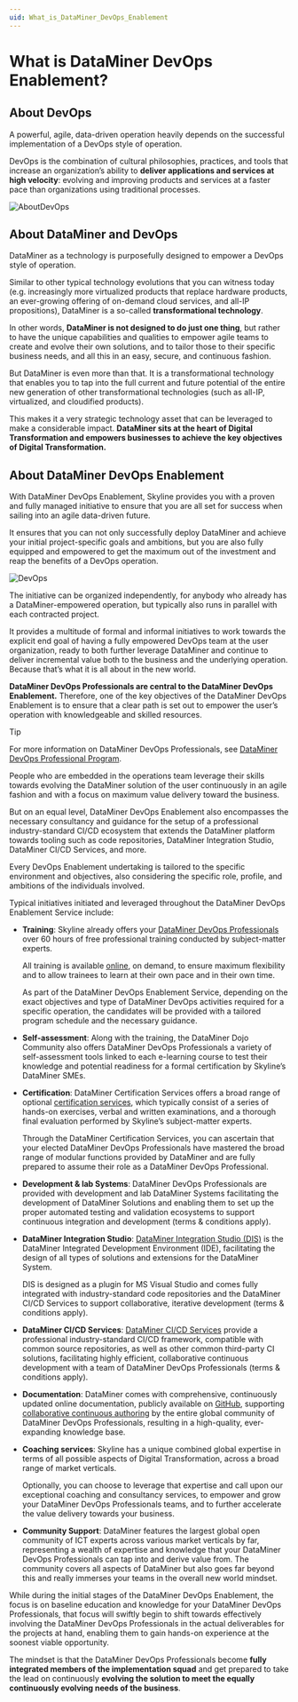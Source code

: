 ```yaml
---
uid: What_is_DataMiner_DevOps_Enablement
---
```


# What is DataMiner DevOps Enablement?

## About DevOps

A powerful, agile, data-driven operation heavily depends on the successful implementation of a DevOps style of operation.

DevOps is the combination of cultural philosophies, practices, and tools that increase an organization’s ability to **deliver applications and services at high velocity**: evolving and improving products and services at a faster pace than organizations using traditional processes.

![AboutDevOps](~/dataminer/images/About_DevOps.png)

## About DataMiner and DevOps

DataMiner as a technology is purposefully designed to empower a DevOps style of operation.

Similar to other typical technology evolutions that you can witness today (e.g. increasingly more virtualized products that replace hardware products, an ever-growing offering of on-demand cloud services, and all-IP propositions), DataMiner is a so-called **transformational technology**.

In other words, **DataMiner is not designed to do just one thing**, but rather to have the unique capabilities and qualities to empower agile teams to create and evolve their own solutions, and to tailor those to their specific business needs, and all this in an easy, secure, and continuous fashion.

But DataMiner is even more than that. It is a transformational technology that enables you to tap into the full current and future potential of the entire new generation of other transformational technologies (such as all-IP, virtualized, and cloudified products).

This makes it a very strategic technology asset that can be leveraged to make a considerable impact. **DataMiner sits at the heart of Digital Transformation and empowers businesses to achieve the key objectives of Digital Transformation.**

## About DataMiner DevOps Enablement

With DataMiner DevOps Enablement, Skyline provides you with a proven and fully managed initiative to ensure that you are all set for success when sailing into an agile data-driven future.

It ensures that you can not only successfully deploy DataMiner and achieve your initial project-specific goals and ambitions, but you are also fully equipped and empowered to get the maximum out of the investment and reap the benefits of a DevOps operation.

![DevOps](~/dataminer/images/DevOpsEnablement.png)

The initiative can be organized independently, for anybody who already has a DataMiner-empowered operation, but typically also runs in parallel with each contracted project.

It provides a multitude of formal and informal initiatives to work towards the explicit end goal of having a fully empowered DevOps team at the user organization, ready to both further leverage DataMiner and continue to deliver incremental value both to the business and the underlying operation. Because that’s what it is all about in the new world.

**DataMiner DevOps Professionals are central to the DataMiner DevOps Enablement.** Therefore, one of the key objectives of the DataMiner DevOps Enablement is to ensure that a clear path is set out to empower the user’s operation with knowledgeable and skilled resources.

> [!TIP]
> For more information on DataMiner DevOps Professionals, see [DataMiner DevOps Professional Program](xref:DataMiner_Devops_Professionals).

People who are embedded in the operations team leverage their skills towards evolving the DataMiner solution of the user continuously in an agile fashion and with a focus on maximum value delivery toward the business.

But on an equal level, DataMiner DevOps Enablement also encompasses the necessary consultancy and guidance for the setup of a professional industry-standard CI/CD ecosystem that extends the DataMiner platform towards tooling such as code repositories, DataMiner Integration Studio, DataMiner CI/CD Services, and more.

Every DevOps Enablement undertaking is tailored to the specific environment and objectives, also considering the specific role, profile, and ambitions of the individuals involved.

Typical initiatives initiated and leveraged throughout the DataMiner DevOps Enablement Service include:

- **Training**: Skyline already offers your [DataMiner DevOps Professionals](xref:DataMiner_Devops_Professionals) over 60 hours of free professional training conducted by subject-matter experts.

  All training is available [online](https://community.dataminer.services/learning/courses/), on demand, to ensure maximum flexibility and to allow trainees to learn at their own pace and in their own time.

  As part of the DataMiner DevOps Enablement Service, depending on the exact objectives and type of DataMiner DevOps activities required for a specific operation, the candidates will be provided with a tailored program schedule and the necessary guidance.

- **Self-assessment**: Along with the training, the DataMiner Dojo Community also offers DataMiner DevOps Professionals a variety of self-assessment tools linked to each e-learning course to test their knowledge and potential readiness for a formal certification by Skyline’s DataMiner SMEs.

- **Certification**: DataMiner Certification Services offers a broad range of optional [certification services](xref:Overview_Training_certification), which typically consist of a series of hands-on exercises, verbal and written examinations, and a thorough final evaluation performed by Skyline’s subject-matter experts.

  Through the DataMiner Certification Services, you can ascertain that your elected DataMiner DevOps Professionals have mastered the broad range of modular functions provided by DataMiner and are fully prepared to assume their role as a DataMiner DevOps Professional.

- **Development & lab Systems**: DataMiner DevOps Professionals are provided with development and lab DataMiner Systems facilitating the development of DataMiner Solutions and enabling them to set up the proper automated testing and validation ecosystems to support continuous integration and development (terms & conditions apply).

- **DataMiner Integration Studio**: [DataMiner Integration Studio (DIS)](xref:Overall_concept_of_the_DataMiner_Integration_Studio) is the DataMiner Integrated Development Environment (IDE), facilitating the design of all types of solutions and extensions for the DataMiner System.

  DIS is designed as a plugin for MS Visual Studio and comes fully integrated with industry-standard code repositories and the DataMiner CI/CD Services to support collaborative, iterative development (terms & conditions apply).

- **DataMiner CI/CD Services**: [DataMiner CI/CD Services](xref:CICD) provide a professional industry-standard CI/CD framework, compatible with common source repositories, as well as other common third-party CI solutions, facilitating highly efficient, collaborative continuous development with a team of DataMiner DevOps Professionals (terms & conditions apply).

- **Documentation**: DataMiner comes with comprehensive, continuously updated online documentation, publicly available on [GitHub](https://github.com/SkylineCommunications/dataminer-docs), supporting [collaborative continuous authoring](xref:contributing) by the entire global community of DataMiner DevOps Professionals, resulting in a high-quality, ever-expanding knowledge base.

- **Coaching services**: Skyline has a unique combined global expertise in terms of all possible aspects of Digital Transformation, across a broad range of market verticals.

  Optionally, you can choose to leverage that expertise and call upon our exceptional coaching and consultancy services, to empower and grow your DataMiner DevOps Professionals teams, and to further accelerate the value delivery towards your business.

- **Community Support**: DataMiner features the largest global open community of ICT experts across various market verticals by far, representing a wealth of expertise and knowledge that your DataMiner DevOps Professionals can tap into and derive value from. The community covers all aspects of DataMiner but also goes far beyond this and really immerses your teams in the overall new world mindset.

While during the initial stages of the DataMiner DevOps Enablement, the focus is on baseline education and knowledge for your DataMiner DevOps Professionals, that focus will swiftly begin to shift towards effectively involving the DataMiner DevOps Professionals in the actual deliverables for the projects at hand, enabling them to gain hands-on experience at the soonest viable opportunity.

The mindset is that the DataMiner DevOps Professionals become **fully integrated members of the implementation squad** and get prepared to take the lead on continuously **evolving the solution to meet the equally continuously evolving needs of the business**.
